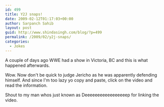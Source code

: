 ```yaml
---
id: 499
title: Y2J snaps!
date: 2009-02-12T01:17:03+00:00
author: Sarpanch Sahib
layout: post
guid: http://www.shindasingh.com/blog/?p=499
permalink: /2009/02/y2j-snaps/
categories:
  - Jokes
---
```

A couple of days ago WWE had a show in Victoria, BC and this is what happened afterwards.



Wow. Now don't be quick to judge Jericho as he was apparently defending himself. And since I'm too lazy yo copy and paste, click on the video and read the information.

Shout to my man whos just known as Deeeeeeeeeeeeeeeeep for linking the video.